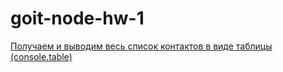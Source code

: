 # goit-node-hw-1
[Получаем и выводим весь список контактов в виде таблицы (console.table)](https://ibb.co/mJvYnJb)
